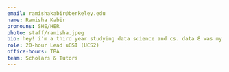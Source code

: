 ```yaml
---
email: ramishakabir@berkeley.edu
name: Ramisha Kabir
pronouns: SHE/HER
photo: staff/ramisha.jpeg
bio: hey! i'm a third year studying data science and cs. data 8 was my first coding experience and it changed my world. i'm so excited you're here :) 
role: 20-hour Lead uGSI (UCS2)
office-hours: TBA
team: Scholars & Tutors
---
```

